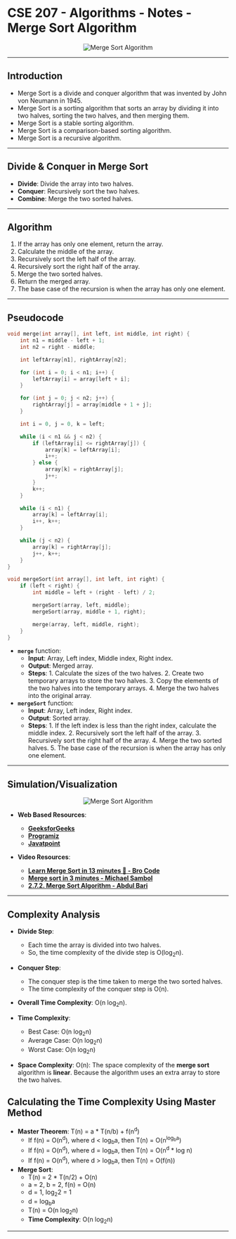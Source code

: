 # **CSE 207 - Algorithms - Notes - Merge Sort Algorithm**

<p align="center">
    <img src="https://www.lavivienpost.net/wp-content/uploads/2022/02/merge-sort-400.gif" alt="Merge Sort Algorithm"/>
</p>

---

## **Introduction**

- Merge Sort is a divide and conquer algorithm that was invented by John von Neumann in 1945.
- Merge Sort is a sorting algorithm that sorts an array by dividing it into two halves, sorting the two halves, and then merging them.
- Merge Sort is a stable sorting algorithm.
- Merge Sort is a comparison-based sorting algorithm.
- Merge Sort is a recursive algorithm.

---

## **Divide & Conquer in Merge Sort**

- **Divide**: Divide the array into two halves.
- **Conquer**: Recursively sort the two halves.
- **Combine**: Merge the two sorted halves.

---

## **Algorithm**

1. If the array has only one element, return the array.
2. Calculate the middle of the array.
3. Recursively sort the left half of the array.
4. Recursively sort the right half of the array.
5. Merge the two sorted halves.
6. Return the merged array.
7. The base case of the recursion is when the array has only one element.

---

## **Pseudocode**

```cpp
void merge(int array[], int left, int middle, int right) {
    int n1 = middle - left + 1;
    int n2 = right - middle;

    int leftArray[n1], rightArray[n2];

    for (int i = 0; i < n1; i++) {
        leftArray[i] = array[left + i];
    }

    for (int j = 0; j < n2; j++) {
        rightArray[j] = array[middle + 1 + j];
    }

    int i = 0, j = 0, k = left;

    while (i < n1 && j < n2) {
        if (leftArray[i] <= rightArray[j]) {
            array[k] = leftArray[i];
            i++;
        } else {
            array[k] = rightArray[j];
            j++;
        }
        k++;
    }

    while (i < n1) {
        array[k] = leftArray[i];
        i++, k++;
    }

    while (j < n2) {
        array[k] = rightArray[j];
        j++, k++;
    }
}

void mergeSort(int array[], int left, int right) {
    if (left < right) {
        int middle = left + (right - left) / 2;

        mergeSort(array, left, middle);
        mergeSort(array, middle + 1, right);

        merge(array, left, middle, right);
    }
}
```

- **`merge`** function:
  - **Input**: Array, Left index, Middle index, Right index.
  - **Output**: Merged array.
  - **Steps**:
        1. Calculate the sizes of the two halves.
        2. Create two temporary arrays to store the two halves.
        3. Copy the elements of the two halves into the temporary arrays.
        4. Merge the two halves into the original array.
- **`mergeSort`** function:
  - **Input**: Array, Left index, Right index.
  - **Output**: Sorted array.
  - **Steps**:
        1. If the left index is less than the right index, calculate the middle index.
        2. Recursively sort the left half of the array.
        3. Recursively sort the right half of the array.
        4. Merge the two sorted halves.
        5. The base case of the recursion is when the array has only one element.

---

## **Simulation/Visualization**

<p align="center">
    <img src="https://willrosenbaum.com/assets/img/2022f-cosc-311/merge-sort.gif" alt="Merge Sort Algorithm"/>
</p>

- **Web Based Resources**:
  - [**GeeksforGeeks**](https://www.geeksforgeeks.org/merge-sort/)
  - [**Programiz**](https://www.programiz.com/dsa/merge-sort)
  - [**Javatpoint**](https://www.javatpoint.com/merge-sort)

- **Video Resources**:
  - [**Learn Merge Sort in 13 minutes 🔪 - Bro Code**](https://www.youtube.com/watch?v=3j0SWDX4AtU)
  - [**Merge sort in 3 minutes - Michael Sambol**](https://www.youtube.com/watch?v=4VqmGXwpLqc)
  - [**2.7.2. Merge Sort Algorithm - Abdul Bari**](https://www.youtube.com/watch?v=mB5HXBb_HY8)

---

## **Complexity Analysis**

- **Divide Step**:
  - Each time the array is divided into two halves.
  - So, the time complexity of the divide step is O(log<sub>2</sub>n).
- **Conquer Step**:
  - The conquer step is the time taken to merge the two sorted halves.
  - The time complexity of the conquer step is O(n).
- **Overall Time Complexity**: O(n log<sub>2</sub>n).

- **Time Complexity**:
  - Best Case: O(n log<sub>2</sub>n)
  - Average Case: O(n log<sub>2</sub>n)
  - Worst Case: O(n log<sub>2</sub>n)
- **Space Complexity**: O(n): The space complexity of the **merge sort** algorithm is **linear**. Because the algorithm uses an extra array to store the two halves.

## **Calculating the Time Complexity Using Master Method**

- **Master Theorem**: T(n) = a * T(n/b) + f(n<sup>d</sup>)
  - If f(n) = O(n<sup>d</sup>), where d < log<sub>b</sub>a, then T(n) = O(n<sup>log<sub>b</sub>a</sup>)
  - If f(n) = O(n<sup>d</sup>), where d = log<sub>b</sub>a, then T(n) = O(n<sup>d</sup> * log n)
  - If f(n) = O(n<sup>d</sup>), where d > log<sub>b</sub>a, then T(n) = O(f(n))
- **Merge Sort**:
  - T(n) = 2 * T(n/2) + O(n)
  - a = 2, b = 2, f(n) = O(n)
  - d = 1, log<sub>2</sub>2 = 1
  - d = log<sub>b</sub>a
  - T(n) = O(n log<sub>2</sub>n)
  - **Time Complexity**: O(n log<sub>2</sub>n)

---

